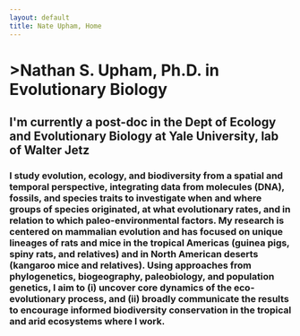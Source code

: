 ```yaml
---
layout: default
title: Nate Upham, Home
---
```

# >Nathan S. Upham, Ph.D. in Evolutionary Biology

## I'm currently a post-doc in the Dept of Ecology and Evolutionary Biology at Yale University, lab of Walter Jetz

### I study evolution, ecology, and biodiversity from a spatial and temporal perspective, integrating data from molecules (DNA), fossils, and species traits to investigate when and where groups of species originated, at what evolutionary rates, and in relation to which paleo-environmental factors.  My research is centered on mammalian evolution and has focused on unique lineages of rats and mice in the tropical Americas (guinea pigs, spiny rats, and relatives) and in North American deserts (kangaroo mice and relatives).  Using approaches from phylogenetics, biogeography, paleobiology, and population genetics, I aim to (i) uncover core dynamics of the eco-evolutionary process, and (ii) broadly communicate the results to encourage informed biodiversity conservation in the tropical and arid ecosystems where I work.
